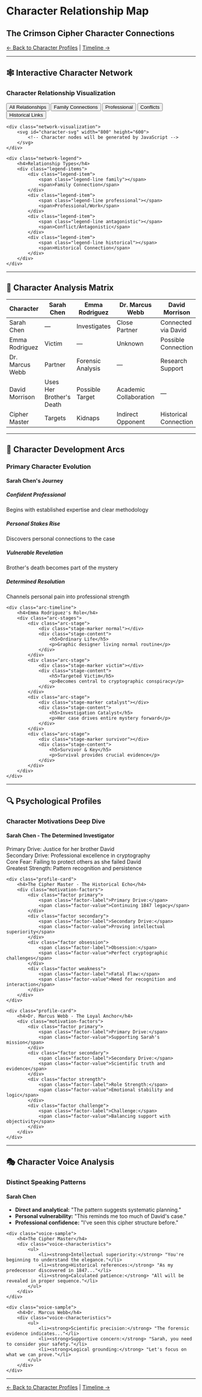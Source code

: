 # Character Relationship Map
## The Crimson Cipher Character Connections

[← Back to Character Profiles](character-profiles-en.md) | [Timeline →](timeline-interactive.md)

---

## 🕸️ Interactive Character Network

<div id="character-network" class="network-container">
    <div class="network-controls">
        <h3>Character Relationship Visualization</h3>
        <div class="network-filters">
            <button class="network-filter active" data-filter="all">All Relationships</button>
            <button class="network-filter" data-filter="family">Family Connections</button>
            <button class="network-filter" data-filter="professional">Professional</button>
            <button class="network-filter" data-filter="antagonistic">Conflicts</button>
            <button class="network-filter" data-filter="historical">Historical Links</button>
        </div>
    </div>
    
    <div class="network-visualization">
        <svg id="character-svg" width="800" height="600">
            <!-- Character nodes will be generated by JavaScript -->
        </svg>
    </div>
    
    <div class="network-legend">
        <h4>Relationship Types</h4>
        <div class="legend-items">
            <div class="legend-item">
                <span class="legend-line family"></span>
                <span>Family Connection</span>
            </div>
            <div class="legend-item">
                <span class="legend-line professional"></span>
                <span>Professional/Work</span>
            </div>
            <div class="legend-item">
                <span class="legend-line antagonistic"></span>
                <span>Conflict/Antagonistic</span>
            </div>
            <div class="legend-item">
                <span class="legend-line historical"></span>
                <span>Historical Connection</span>
            </div>
        </div>
    </div>
</div>

---

## 👥 Character Analysis Matrix

<div class="character-matrix">
    <table class="relationship-table">
        <thead>
            <tr>
                <th>Character</th>
                <th>Sarah Chen</th>
                <th>Emma Rodriguez</th>
                <th>Dr. Marcus Webb</th>
                <th>David Morrison</th>
                <th>Cipher Master</th>
            </tr>
        </thead>
        <tbody>
            <tr>
                <td class="character-name">Sarah Chen</td>
                <td class="self">—</td>
                <td class="relationship professional">Investigates</td>
                <td class="relationship ally">Close Partner</td>
                <td class="relationship complex">Connected via David</td>
                <td class="relationship antagonistic">Primary Target</td>
            </tr>
            <tr>
                <td class="character-name">Emma Rodriguez</td>
                <td class="relationship professional">Victim</td>
                <td class="self">—</td>
                <td class="relationship neutral">Unknown</td>
                <td class="relationship mysterious">Possible Connection</td>
                <td class="relationship antagonistic">Kidnapped by</td>
            </tr>
            <tr>
                <td class="character-name">Dr. Marcus Webb</td>
                <td class="relationship ally">Partner</td>
                <td class="relationship professional">Forensic Analysis</td>
                <td class="self">—</td>
                <td class="relationship professional">Research Support</td>
                <td class="relationship professional">Analyzes Evidence</td>
            </tr>
            <tr>
                <td class="character-name">David Morrison</td>
                <td class="relationship complex">Uses Her Brother's Death</td>
                <td class="relationship mysterious">Possible Target</td>
                <td class="relationship professional">Academic Collaboration</td>
                <td class="self">—</td>
                <td class="relationship complex">Student/Successor?</td>
            </tr>
            <tr>
                <td class="character-name">Cipher Master</td>
                <td class="relationship antagonistic">Targets</td>
                <td class="relationship antagonistic">Kidnaps</td>
                <td class="relationship neutral">Indirect Opponent</td>
                <td class="relationship complex">Historical Connection</td>
                <td class="self">—</td>
            </tr>
        </tbody>
    </table>
</div>

---

## 🧬 Character Development Arcs

### Primary Character Evolution

<div class="character-arcs">
    <div class="arc-timeline">
        <h4>Sarah Chen's Journey</h4>
        <div class="arc-stages">
            <div class="arc-stage">
                <div class="stage-marker confident"></div>
                <div class="stage-content">
                    <h5>Confident Professional</h5>
                    <p>Begins with established expertise and clear methodology</p>
                </div>
            </div>
            <div class="arc-stage">
                <div class="stage-marker challenged"></div>
                <div class="stage-content">
                    <h5>Personal Stakes Rise</h5>
                    <p>Discovers personal connections to the case</p>
                </div>
            </div>
            <div class="arc-stage">
                <div class="stage-marker vulnerable"></div>
                <div class="stage-content">
                    <h5>Vulnerable Revelation</h5>
                    <p>Brother's death becomes part of the mystery</p>
                </div>
            </div>
            <div class="arc-stage">
                <div class="stage-marker determined"></div>
                <div class="stage-content">
                    <h5>Determined Resolution</h5>
                    <p>Channels personal pain into professional strength</p>
                </div>
            </div>
        </div>
    </div>
    
    <div class="arc-timeline">
        <h4>Emma Rodriguez's Role</h4>
        <div class="arc-stages">
            <div class="arc-stage">
                <div class="stage-marker normal"></div>
                <div class="stage-content">
                    <h5>Ordinary Life</h5>
                    <p>Graphic designer living normal routine</p>
                </div>
            </div>
            <div class="arc-stage">
                <div class="stage-marker victim"></div>
                <div class="stage-content">
                    <h5>Targeted Victim</h5>
                    <p>Becomes central to cryptographic conspiracy</p>
                </div>
            </div>
            <div class="arc-stage">
                <div class="stage-marker catalyst"></div>
                <div class="stage-content">
                    <h5>Investigation Catalyst</h5>
                    <p>Her case drives entire mystery forward</p>
                </div>
            </div>
            <div class="arc-stage">
                <div class="stage-marker survivor"></div>
                <div class="stage-content">
                    <h5>Survivor & Key</h5>
                    <p>Survival provides crucial evidence</p>
                </div>
            </div>
        </div>
    </div>
</div>

---

## 🔍 Psychological Profiles

### Character Motivations Deep Dive

<div class="psychological-profiles">
    <div class="profile-card">
        <h4>Sarah Chen - The Determined Investigator</h4>
        <div class="motivation-factors">
            <div class="factor primary">
                <span class="factor-label">Primary Drive:</span>
                <span class="factor-value">Justice for her brother David</span>
            </div>
            <div class="factor secondary">
                <span class="factor-label">Secondary Drive:</span>
                <span class="factor-value">Professional excellence in cryptography</span>
            </div>
            <div class="factor fear">
                <span class="factor-label">Core Fear:</span>
                <span class="factor-value">Failing to protect others as she failed David</span>
            </div>
            <div class="factor strength">
                <span class="factor-label">Greatest Strength:</span>
                <span class="factor-value">Pattern recognition and persistence</span>
            </div>
        </div>
    </div>
    
    <div class="profile-card">
        <h4>The Cipher Master - The Historical Echo</h4>
        <div class="motivation-factors">
            <div class="factor primary">
                <span class="factor-label">Primary Drive:</span>
                <span class="factor-value">Continuing 1847 legacy</span>
            </div>
            <div class="factor secondary">
                <span class="factor-label">Secondary Drive:</span>
                <span class="factor-value">Proving intellectual superiority</span>
            </div>
            <div class="factor obsession">
                <span class="factor-label">Obsession:</span>
                <span class="factor-value">Perfect cryptographic challenges</span>
            </div>
            <div class="factor weakness">
                <span class="factor-label">Fatal Flaw:</span>
                <span class="factor-value">Need for recognition and interaction</span>
            </div>
        </div>
    </div>
    
    <div class="profile-card">
        <h4>Dr. Marcus Webb - The Loyal Anchor</h4>
        <div class="motivation-factors">
            <div class="factor primary">
                <span class="factor-label">Primary Drive:</span>
                <span class="factor-value">Supporting Sarah's mission</span>
            </div>
            <div class="factor secondary">
                <span class="factor-label">Secondary Drive:</span>
                <span class="factor-value">Scientific truth and evidence</span>
            </div>
            <div class="factor strength">
                <span class="factor-label">Role Strength:</span>
                <span class="factor-value">Emotional stability and logic</span>
            </div>
            <div class="factor challenge">
                <span class="factor-label">Challenge:</span>
                <span class="factor-value">Balancing support with objectivity</span>
            </div>
        </div>
    </div>
</div>

---

## 🎭 Character Voice Analysis

### Distinct Speaking Patterns

<div class="voice-analysis">
    <div class="voice-sample">
        <h4>Sarah Chen</h4>
        <div class="voice-characteristics">
            <ul>
                <li><strong>Direct and analytical:</strong> "The pattern suggests systematic planning."</li>
                <li><strong>Personal vulnerability:</strong> "This reminds me too much of David's case."</li>
                <li><strong>Professional confidence:</strong> "I've seen this cipher structure before."</li>
            </ul>
        </div>
    </div>
    
    <div class="voice-sample">
        <h4>The Cipher Master</h4>
        <div class="voice-characteristics">
            <ul>
                <li><strong>Intellectual superiority:</strong> "You're beginning to understand the elegance."</li>
                <li><strong>Historical references:</strong> "As my predecessor discovered in 1847..."</li>
                <li><strong>Calculated patience:</strong> "All will be revealed in proper sequence."</li>
            </ul>
        </div>
    </div>
    
    <div class="voice-sample">
        <h4>Dr. Marcus Webb</h4>
        <div class="voice-characteristics">
            <ul>
                <li><strong>Scientific precision:</strong> "The forensic evidence indicates..."</li>
                <li><strong>Supportive concern:</strong> "Sarah, you need to consider your safety."</li>
                <li><strong>Logical grounding:</strong> "Let's focus on what we can prove."</li>
            </ul>
        </div>
    </div>
</div>

---

<script src="../assets/js/character-network.js"></script>
<link rel="stylesheet" href="../assets/css/character-network.css">

[← Back to Character Profiles](character-profiles-en.md) | [Timeline →](timeline-interactive.md)